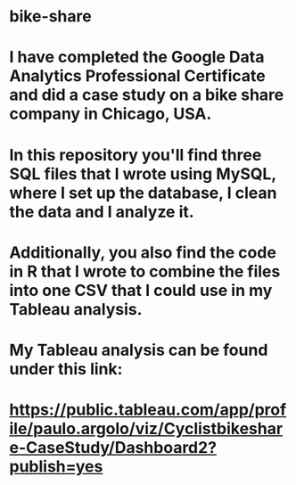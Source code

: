 # bike-share

# I have completed the Google Data Analytics Professional Certificate and did a case study on a bike share company in Chicago, USA. 
# In this repository you'll find three SQL files that I wrote using MySQL, where I set up the database, I clean the data and I analyze it.
# Additionally, you also find the code in R that I wrote to combine the files into one CSV that I could use in my Tableau analysis.
# My Tableau analysis can be found under this link: 
# https://public.tableau.com/app/profile/paulo.argolo/viz/Cyclistbikeshare-CaseStudy/Dashboard2?publish=yes
